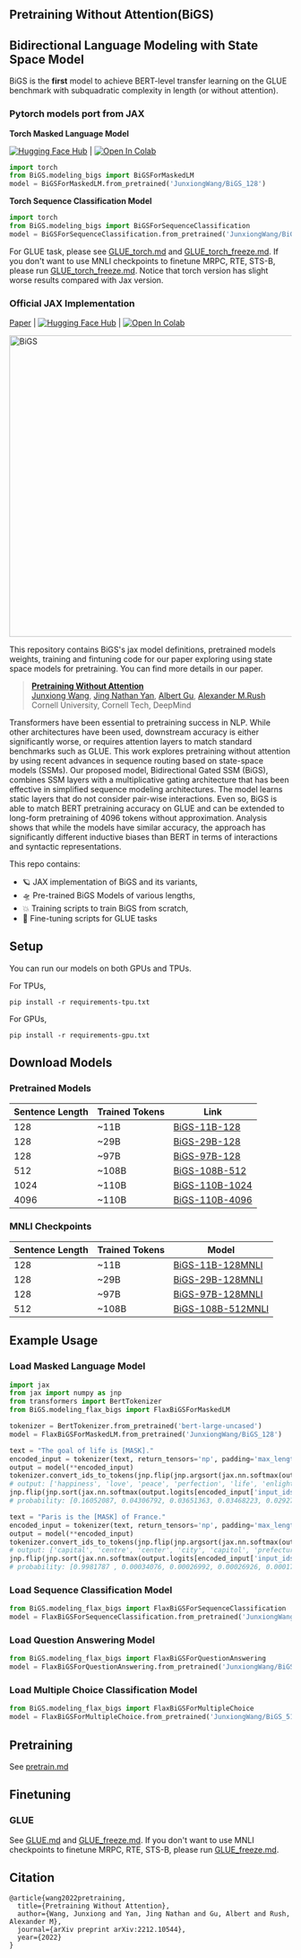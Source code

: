 ## Pretraining Without Attention(BiGS)
## Bidirectional Language Modeling with State Space Model<br>

BiGS is the **first** model to achieve BERT-level transfer learning on the GLUE benchmark with subquadratic complexity in length (or without attention).

### Pytorch models port from JAX

**Torch Masked Language Model**

[![Hugging Face Hub](https://img.shields.io/badge/%F0%9F%A4%97%20Hugging%20Face-Hub-blue)](https://huggingface.co/JunxiongWang) | [![Open In Colab](https://colab.research.google.com/assets/colab-badge.svg)](https://colab.research.google.com/drive/1qPX2fOX0djv0Ym5Vsyo_YSr16BgR32_h?usp=sharing) 

```python
import torch
from BiGS.modeling_bigs import BiGSForMaskedLM
model = BiGSForMaskedLM.from_pretrained('JunxiongWang/BiGS_128')
```

**Torch Sequence Classification Model**

```python
import torch
from BiGS.modeling_bigs import BiGSForSequenceClassification
model = BiGSForSequenceClassification.from_pretrained('JunxiongWang/BiGS_128')
```

For GLUE task, please see [GLUE_torch.md](GLUE_torch.md) and [GLUE_torch_freeze.md](GLUE_torch_freeze.md). If you don't want to use MNLI checkpoints to finetune MRPC, RTE, STS-B, please run [GLUE_torch_freeze.md](GLUE_torch_freeze.md). Notice that torch version has slight worse results compared with Jax version.

### Official JAX Implementation

[Paper](https://arxiv.org/abs/2212.10544) | [![Hugging Face Hub](https://img.shields.io/badge/%F0%9F%A4%97%20Hugging%20Face-Hub-blue)](https://huggingface.co/JunxiongWang) | [![Open In Colab](https://colab.research.google.com/assets/colab-badge.svg)](https://colab.research.google.com/drive/1Fz3OSRF3PZEF_dlnyJ3KZ8Bq35DfUrIB?usp=sharing) 
 
<img width="537" alt="BiGS" src="https://user-images.githubusercontent.com/16102460/221464744-06b6538a-7e84-4c95-909f-239eab1dba71.png">

This repository contains BiGS's jax model definitions, pretrained models weights, training and fintuning code for our paper exploring using state space models for pretraining. You can find more details in our paper. 

> [**Pretraining Without Attention**](https://arxiv.org/abs/2212.10544)<br>
> [Junxiong Wang](), [Jing Nathan Yan](), [Albert Gu](), [Alexander M.Rush]()
> <br>Cornell University, Cornell Tech, DeepMind<br>

Transformers have been essential to pretraining success in NLP. While other architectures have been used, downstream accuracy is either significantly worse, or requires attention layers to match standard benchmarks such as GLUE. This work explores pretraining without attention by using recent advances in sequence routing based on state-space models (SSMs). Our proposed model, Bidirectional Gated SSM (BiGS), combines SSM layers with a multiplicative gating architecture that has been effective in simplified sequence modeling architectures. The model learns static layers that do not consider pair-wise interactions. Even so, BiGS is able to match BERT pretraining accuracy on GLUE and can be extended to long-form pretraining of 4096 tokens without approximation. Analysis shows that while the models have similar accuracy, the approach has significantly different inductive biases than BERT in terms of interactions and syntactic representations. 

This repo contains:
* 🪐 JAX implementation of BiGS and its variants,
* 🛸 Pre-trained BiGS Models of various lengths,
* 💥 Training scripts to train BiGS from scratch,
* 💫 Fine-tuning scripts for GLUE tasks

## Setup

You can run our models on both GPUs and TPUs. 

For TPUs,
```
pip install -r requirements-tpu.txt
```

For GPUs,
```
pip install -r requirements-gpu.txt
```

## Download Models

### Pretrained Models
|**Sentence Length**|**Trained Tokens**|**Link**|
|----------|----------|----------|
|128|~11B|[BiGS-11B-128](https://drive.google.com/drive/folders/1-nhzeWVgpXwMyNEQ5j-MwJxSzwKyT2an?usp=sharing)
|128|~29B|[BiGS-29B-128](https://drive.google.com/drive/folders/10Mtl8_XUJb2mmHLyRC9x1wltdIWy6aaP?usp=sharing)
|128|~97B|[BiGS-97B-128](https://huggingface.co/JunxiongWang/BiGS_128)
|512|~108B|[BiGS-108B-512](https://huggingface.co/JunxiongWang/BiGS_512)
|1024|~110B|[BiGS-110B-1024](https://huggingface.co/JunxiongWang/BiGS_1024)
|4096|~110B|[BiGS-110B-4096](https://huggingface.co/JunxiongWang/BiGS_4096)

### MNLI Checkpoints

|**Sentence Length**|**Trained Tokens**|**Model**|
|----------|----------|----------|
|128|~11B|[BiGS-11B-128MNLI](https://drive.google.com/drive/folders/1-tn5ar_tRi9DnK_bNMZtPpappUdNnVET?usp=sharing)
|128|~29B|[BiGS-29B-128MNLI](https://drive.google.com/drive/folders/116JwMbChYp9tBuPTz5jbiaulhXrXt1P2?usp=sharing)
|128|~97B|[BiGS-97B-128MNLI](https://huggingface.co/JunxiongWang/BiGS_128_MNLI)
|512|~108B|[BiGS-108B-512MNLI](https://huggingface.co/JunxiongWang/BiGS_512_MNLI)

<!-- Sentence length: 128

|**Training Tokens**|**Model**|
|----------|----------|
|~11B|[https://drive.google.com/drive/folders/1-nhzeWVgpXwMyNEQ5j-MwJxSzwKyT2an?usp=sharing](https://drive.google.com/drive/folders/1-nhzeWVgpXwMyNEQ5j-MwJxSzwKyT2an?usp=sharing)
|~29B|[https://drive.google.com/drive/folders/10Mtl8_XUJb2mmHLyRC9x1wltdIWy6aaP?usp=sharing](https://drive.google.com/drive/folders/10Mtl8_XUJb2mmHLyRC9x1wltdIWy6aaP?usp=sharing)
|~97B|[https://huggingface.co/JunxiongWang/BiGS_128](https://huggingface.co/JunxiongWang/BiGS_128)
 -->

<!-- Sentence length: 512

|**Training Tokens**|**Model**|
|----------|----------|
|~108B|[https://huggingface.co/JunxiongWang/BiGS_512](https://huggingface.co/JunxiongWang/BiGS_512) -->

<!-- MNLI checkpoint:

|**Training Tokens**|**Model**|
|----------|----------|
|~108B|[https://huggingface.co/JunxiongWang/BiGS_512_MNLI](https://huggingface.co/JunxiongWang/BiGS_512_MNLI)

Sentence length: 1024

|**Training Tokens**|**Model**|
|----------|----------|
|~110B|[https://huggingface.co/JunxiongWang/BiGS_1024](https://huggingface.co/JunxiongWang/BiGS_1024)

Sentence length: 4096

|**Training Tokens**|**Model**|
|----------|----------|
|~110B|[https://huggingface.co/JunxiongWang/BiGS_4096](https://huggingface.co/JunxiongWang/BiGS_4096)
 -->
## Example Usage


### Load Masked Language Model

```python
import jax
from jax import numpy as jnp
from transformers import BertTokenizer
from BiGS.modeling_flax_bigs import FlaxBiGSForMaskedLM

tokenizer = BertTokenizer.from_pretrained('bert-large-uncased')
model = FlaxBiGSForMaskedLM.from_pretrained('JunxiongWang/BiGS_128')

text = "The goal of life is [MASK]."
encoded_input = tokenizer(text, return_tensors='np', padding='max_length', max_length=128)
output = model(**encoded_input)
tokenizer.convert_ids_to_tokens(jnp.flip(jnp.argsort(jax.nn.softmax(output.logits[encoded_input['input_ids']==103]))[0])[:10])
# output: ['happiness', 'love', 'peace', 'perfection', 'life', 'enlightenment', 'god', 'survival', 'freedom', 'good']
jnp.flip(jnp.sort(jax.nn.softmax(output.logits[encoded_input['input_ids']==103]))[0])[:10]
# probability: [0.16052087, 0.04306792, 0.03651363, 0.03468223, 0.02927081, 0.02549769, 0.02385132, 0.02261189, 0.01672831, 0.01619471]

text = "Paris is the [MASK] of France."
encoded_input = tokenizer(text, return_tensors='np', padding='max_length', max_length=128)
output = model(**encoded_input)
tokenizer.convert_ids_to_tokens(jnp.flip(jnp.argsort(jax.nn.softmax(output.logits[encoded_input['input_ids']==103]))[0])[:8])
# output: ['capital', 'centre', 'center', 'city', 'capitol', 'prefecture', 'headquarters', 'president', 'metropolis', 'heart']
jnp.flip(jnp.sort(jax.nn.softmax(output.logits[encoded_input['input_ids']==103]))[0])[:10]
# probability: [0.9981787 , 0.00034076, 0.00026992, 0.00026926, 0.00017787, 0.00004816, 0.00004256, 0.00003716, 0.00003634, 0.00002893]
``` 

### Load Sequence Classification Model

```python
from BiGS.modeling_flax_bigs import FlaxBiGSForSequenceClassification
model = FlaxBiGSForSequenceClassification.from_pretrained('JunxiongWang/BiGS_512')
```

### Load Question Answering Model

```python
from BiGS.modeling_flax_bigs import FlaxBiGSForQuestionAnswering
model = FlaxBiGSForQuestionAnswering.from_pretrained('JunxiongWang/BiGS_512')
```

### Load Multiple Choice Classification Model

```python
from BiGS.modeling_flax_bigs import FlaxBiGSForMultipleChoice
model = FlaxBiGSForMultipleChoice.from_pretrained('JunxiongWang/BiGS_512')
```

## Pretraining

See [pretrain.md](pretrain.md)

## Finetuning 

### GLUE

See [GLUE.md](GLUE.md) and [GLUE_freeze.md](GLUE_freeze.md). If you don't want to use MNLI checkpoints to finetune MRPC, RTE, STS-B, please run [GLUE_freeze.md](GLUE_freeze.md).

## Citation

```
@article{wang2022pretraining,
  title={Pretraining Without Attention},
  author={Wang, Junxiong and Yan, Jing Nathan and Gu, Albert and Rush, Alexander M},
  journal={arXiv preprint arXiv:2212.10544},
  year={2022}
}
```
